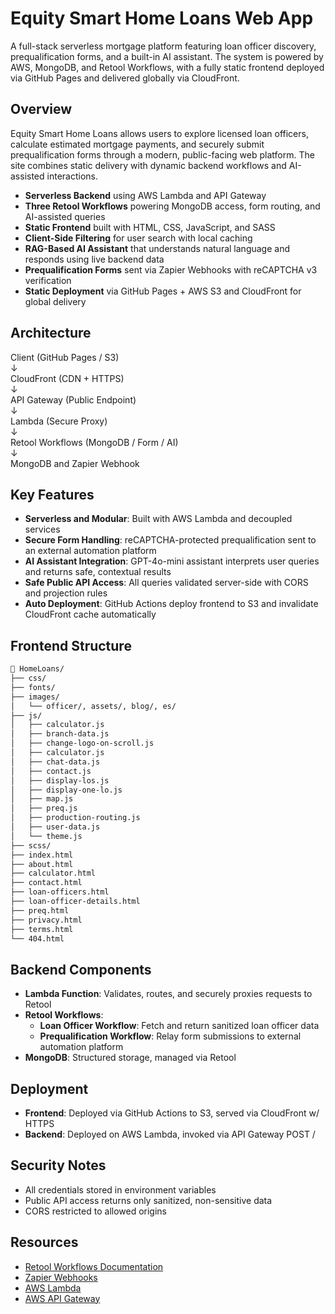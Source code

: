 # Equity Smart Home Loans Web App

A full-stack serverless mortgage platform featuring loan officer discovery, prequalification forms, and a built-in AI assistant. The system is powered by AWS, MongoDB, and Retool Workflows, with a fully static frontend deployed via GitHub Pages and delivered globally via CloudFront.

## Overview

Equity Smart Home Loans allows users to explore licensed loan officers, calculate estimated mortgage payments, and securely submit prequalification forms through a modern, public-facing web platform. The site combines static delivery with dynamic backend workflows and AI-assisted interactions.

- **Serverless Backend** using AWS Lambda and API Gateway
- **Three Retool Workflows** powering MongoDB access, form routing, and AI-assisted queries
- **Static Frontend** built with HTML, CSS, JavaScript, and SASS
- **Client-Side Filtering** for user search with local caching
- **RAG-Based AI Assistant** that understands natural language and responds using live backend data
- **Prequalification Forms** sent via Zapier Webhooks with reCAPTCHA v3 verification
- **Static Deployment** via GitHub Pages + AWS S3 and CloudFront for global delivery

## Architecture

Client (GitHub Pages / S3)  
↓  
CloudFront (CDN + HTTPS)  
↓  
API Gateway (Public Endpoint)  
↓  
Lambda (Secure Proxy)  
↓  
Retool Workflows (MongoDB / Form / AI)  
↓  
MongoDB and Zapier Webhook

## Key Features

- **Serverless and Modular**: Built with AWS Lambda and decoupled services
- **Secure Form Handling**: reCAPTCHA-protected prequalification sent to an external automation platform
- **AI Assistant Integration**: GPT-4o-mini assistant interprets user queries and returns safe, contextual results
- **Safe Public API Access**: All queries validated server-side with CORS and projection rules
- **Auto Deployment**: GitHub Actions deploy frontend to S3 and invalidate CloudFront cache automatically

## Frontend Structure

```bash
📁 HomeLoans/
├── css/
├── fonts/
├── images/
│   └── officer/, assets/, blog/, es/
├── js/
│   ├── calculator.js
│   ├── branch-data.js
│   ├── change-logo-on-scroll.js
│   ├── calculator.js
│   ├── chat-data.js
│   ├── contact.js
│   ├── display-los.js
│   ├── display-one-lo.js
│   ├── map.js
│   ├── preq.js
│   ├── production-routing.js
│   ├── user-data.js
│   └── theme.js
├── scss/
├── index.html
├── about.html
├── calculator.html
├── contact.html
├── loan-officers.html
├── loan-officer-details.html
├── preq.html
├── privacy.html
├── terms.html
└── 404.html
```

## Backend Components

- **Lambda Function**: Validates, routes, and securely proxies requests to Retool
- **Retool Workflows**:
  - **Loan Officer Workflow**: Fetch and return sanitized loan officer data
  - **Prequalification Workflow**: Relay form submissions to external automation platform
- **MongoDB**: Structured storage, managed via Retool

## Deployment

- **Frontend**: Deployed via GitHub Actions to S3, served via CloudFront w/ HTTPS
- **Backend**: Deployed on AWS Lambda, invoked via API Gateway POST /

## Security Notes

- All credentials stored in environment variables
- Public API access returns only sanitized, non-sensitive data
- CORS restricted to allowed origins

## Resources

- [Retool Workflows Documentation](https://docs.retool.com/docs/workflows)
- [Zapier Webhooks](https://platform.zapier.com/docs/triggers)
- [AWS Lambda](https://docs.aws.amazon.com/lambda/)
- [AWS API Gateway](https://docs.aws.amazon.com/apigateway/)
